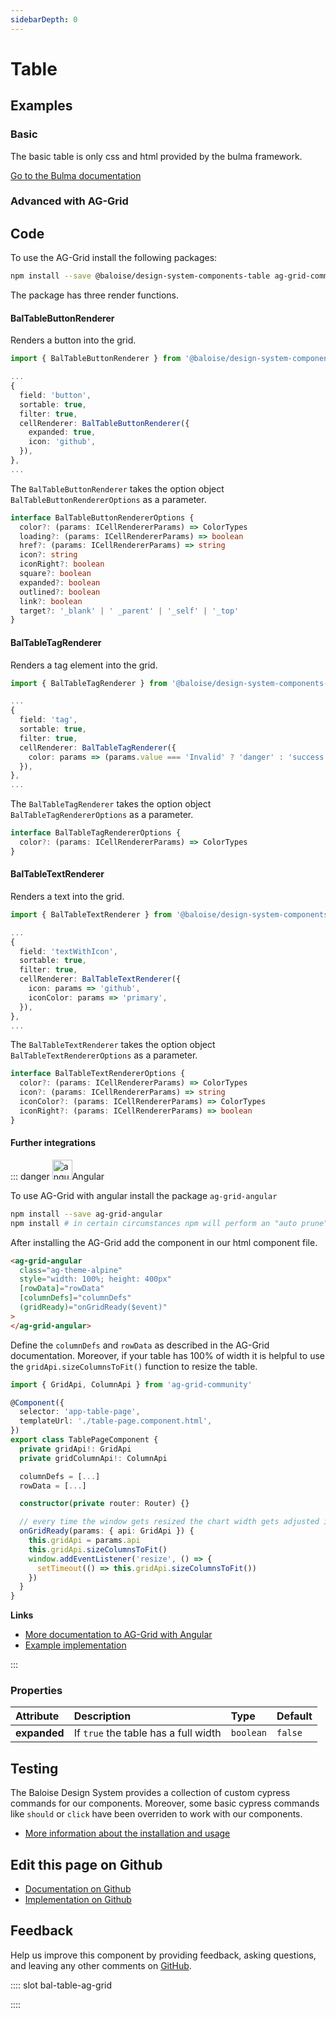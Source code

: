 ```yaml
---
sidebarDepth: 0
---
```


# Table




<ClientOnly><docs-component-tabs></docs-component-tabs></ClientOnly>


## Examples

### Basic

The basic table is only css and html provided by the bulma framework.

[Go to the Bulma documentation](https://bulma.io/documentation/elements/table/)

<ClientOnly><docs-demo-bal-table-101></docs-demo-bal-table-101></ClientOnly>


### Advanced with AG-Grid

<Content slot-key="bal-table-ag-grid" ></Content>
<ClientOnly><docs-demo-bal-table-102></docs-demo-bal-table-102></ClientOnly>



## Code

<!-- START: human documentation code -->

To use the AG-Grid install the following packages:

```bash
npm install --save @baloise/design-system-components-table ag-grid-community
```

The package has three render functions.

#### BalTableButtonRenderer

Renders a button into the grid.

```typescript
import { BalTableButtonRenderer } from '@baloise/design-system-components-table'

...
{
  field: 'button',
  sortable: true,
  filter: true,
  cellRenderer: BalTableButtonRenderer({
    expanded: true,
    icon: 'github',
  }),
},
...
```

The `BalTableButtonRenderer` takes the option object `BalTableButtonRendererOptions` as a parameter.

```typescript
interface BalTableButtonRendererOptions {
  color?: (params: ICellRendererParams) => ColorTypes
  loading?: (params: ICellRendererParams) => boolean
  href?: (params: ICellRendererParams) => string
  icon?: string
  iconRight?: boolean
  square?: boolean
  expanded?: boolean
  outlined?: boolean
  link?: boolean
  target?: '_blank' | ' _parent' | '_self' | '_top'
}
```

#### BalTableTagRenderer

Renders a tag element into the grid.

```typescript
import { BalTableTagRenderer } from '@baloise/design-system-components-table'

...
{
  field: 'tag',
  sortable: true,
  filter: true,
  cellRenderer: BalTableTagRenderer({
    color: params => (params.value === 'Invalid' ? 'danger' : 'success'),
  }),
},
...
```

The `BalTableTagRenderer` takes the option object `BalTableTagRendererOptions` as a parameter.

```typescript
interface BalTableTagRendererOptions {
  color?: (params: ICellRendererParams) => ColorTypes
}
```

#### BalTableTextRenderer

Renders a text into the grid.

```typescript
import { BalTableTextRenderer } from '@baloise/design-system-components-table'

...
{
  field: 'textWithIcon',
  sortable: true,
  filter: true,
  cellRenderer: BalTableTextRenderer({
    icon: params => 'github',
    iconColor: params => 'primary',
  }),
},
...
```

The `BalTableTextRenderer` takes the option object `BalTableTextRendererOptions` as a parameter.

```typescript
interface BalTableTextRendererOptions {
  color?: (params: ICellRendererParams) => ColorTypes
  icon?: (params: ICellRendererParams) => string
  iconColor?: (params: ICellRendererParams) => ColorTypes
  iconRight?: (params: ICellRendererParams) => boolean
}
```

#### Further integrations

::: danger <img src="https://angular.io/assets/images/logos/angular/angular.svg" data-origin="https://angular.io/assets/images/logos/angular/angular.svg" alt="angular" style="width: 32px">Angular

To use AG-Grid with angular install the package `ag-grid-angular`

```bash
npm install --save ag-grid-angular
npm install # in certain circumstances npm will perform an "auto prune". This step ensures all expected dependencies are | present
```

After installing the AG-Grid add the component in our html component file.

```html
<ag-grid-angular
  class="ag-theme-alpine"
  style="width: 100%; height: 400px"
  [rowData]="rowData"
  [columnDefs]="columnDefs"
  (gridReady)="onGridReady($event)"
>
</ag-grid-angular>
```

Define the `columnDefs` and `rowData` as described in the AG-Grid documentation. Moreover, if your table has 100% of width it is helpful to use the `gridApi.sizeColumnsToFit()` function to resize the table.

```typescript
import { GridApi, ColumnApi } from 'ag-grid-community'

@Component({
  selector: 'app-table-page',
  templateUrl: './table-page.component.html',
})
export class TablePageComponent {
  private gridApi!: GridApi
  private gridColumnApi!: ColumnApi

  columnDefs = [...]
  rowData = [...]

  constructor(private router: Router) {}

  // every time the window gets resized the chart width gets adjusted if 100%.
  onGridReady(params: { api: GridApi }) {
    this.gridApi = params.api
    this.gridApi.sizeColumnsToFit()
    window.addEventListener('resize', () => {
      setTimeout(() => this.gridApi.sizeColumnsToFit())
    })
  }
}
```

**Links**

- [More documentation to AG-Grid with Angular](https://www.ag-grid.com/angular-grid/getting-started/)
- [Example implementation](https://github.com/baloise/design-system/tree/master/examples/angular)

:::

<!-- END: human documentation code -->

### Properties


| Attribute    | Description                          | Type                 | Default            |
| :----------- | :----------------------------------- | :------------------- | :----------------- |
| **expanded** | If `true` the table has a full width | <code>boolean</code> | <code>false</code> |

## Testing

The Baloise Design System provides a collection of custom cypress commands for our components. Moreover, some basic cypress commands like `should` or `click` have been overriden to work with our components.

- [More information about the installation and usage](/components/tooling/testing.html)



## Edit this page on Github

* [Documentation on Github](https://github.com/baloise/design-system/blob/master/docs/src/components/components/bal-table.md)
* [Implementation on Github](https://github.com/baloise/design-system/blob/master/packages/components/src/components/bal-table)

## Feedback

Help us improve this component by providing feedback, asking questions, and leaving any other comments on [GitHub](https://github.com/baloise/design-system/issues/new).


<ClientOnly>
  <docs-component-script tag="balTable"></docs-component-script>
</ClientOnly>

<!-- START: human documentation slots -->

:::: slot bal-table-ag-grid

::::

<!-- END: human documentation slots -->
